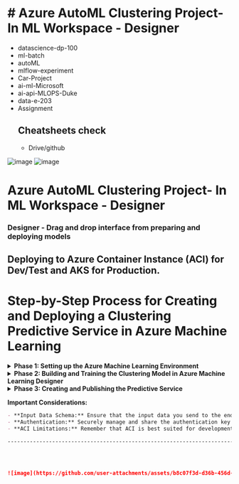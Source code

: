 # # Azure AutoML Clustering Project- In ML Workspace - Designer
* datascience-dp-100
* ml-batch
* autoML
* mlflow-experiment
* Car-Project
* ai-ml-Microsoft
* ai-api-MLOPS-Duke
* data-e-203
* Assignment
  ## Cheatsheets check
  * Drive/github
  
![image](https://github.com/user-attachments/assets/b8c07f3d-d36b-456d-acc2-3fcc294a2b16)
![image](https://github.com/user-attachments/assets/5a4660ee-2987-4ea0-b444-8ee5f5d4d017)

# Azure AutoML Clustering Project- In ML Workspace - Designer
### Designer - Drag and drop interface from preparing and deploying models
## Deploying to Azure Container Instance (ACI) for Dev/Test and AKS for Production.
# Step-by-Step Process for Creating and Deploying a Clustering Predictive Service in Azure Machine Learning

<details>
<summary><b>Phase 1: Setting up the Azure Machine Learning Environment</b></summary>
<br>

1.  **Create a Resource Group:**
    ```markdown
    - In the Azure portal, navigate to "Resource groups."
    - Click "+ Create."
    - Select your subscription.
    - Enter a unique name for your resource group (e.g., `ml-clustering-rg`).
    - Choose a region that supports Azure Machine Learning services (e.g., East US 2, West Europe).
    - Click "Review + create" and then "Create."
    ```

2.  **Create an Azure Machine Learning Workspace:**
    ```markdown
    - In the Azure portal, navigate to "Azure Machine Learning."
    - Click "+ Create."
    - Select your subscription and the resource group you created in the previous step.
    - Enter a unique name for your Azure Machine Learning workspace (e.g., `ml-clustering-ws`).
    - Choose the same region as your resource group.
    - Select a storage account, container registry, and Azure Key Vault (you can let Azure create new ones or select existing ones).
    - Click "Review + create" and then "Create."
    ```

3.  **Create Compute Targets:**
    ```markdown
    - Open your Azure Machine Learning workspace in the Azure portal.
    - Navigate to the "Compute" section (under "Manage").
    - Click "+ New" under "Compute instances" (optional, for interactive development).
        - Select a virtual machine size.
        - Enter a name for your compute instance.
        - Click "Create."
    - Click "+ New" under "Compute clusters" (for scalable training).
        - Enter a name for your compute cluster.
        - Select a virtual machine size and tier.
        - Configure the scale settings (minimum and maximum nodes, idle time before scale down).
        - Click "Create."
    - **For Inference Testing (ACI):** You don't need to explicitly create an ACI compute target beforehand. The Designer will handle this during deployment.
    ```

</details>

<details>
<summary><b>Phase 2: Building and Training the Clustering Model in Azure Machine Learning Designer</b></summary>
<br>

4.  **Create a Dataset:**
    ```markdown
    - In your Azure Machine Learning workspace, navigate to the "Data" section (under "Assets").
    - Click "+ Create."
    - Choose the data source type (e.g., "From local file," "From Azure Blob storage," "**web files- like Github**".).
    - Follow the prompts to select your data file(s) and configure the dataset (e.g., data type, headers).
    - Click "Create."
    - In Explore tab - preview and profile
    - in Consume tab - import to juypter nb - https://www.coursera.org/learn/mlops-aws-azure-duke/lecture/6oqw4/exploring-open-datasets-sdk
    ```

5.  **Create a Pipeline in Azure Machine Learning Designer:**
    ```markdown
    - Navigate to the "Designer" section in your Azure Machine Learning workspace.
    - Click "+ New."
    - Give your pipeline a name (e.g., "clustering-training-pipeline").
    
    ```

6.  **Apply Data Transformations to Cluster Observations:**
    ```markdown
    In the Designer canvas, drag and drop your created dataset, right-click, and visualize output to see a distribution of columns by histograms.
    - Use the search bar to find and add data transformation modules (under "Data Transformation"). Common transformations for clustering might include:
        - "Select Columns in Dataset" to choose relevant features like edit columns **by name**/by rules.
        - "Clean Missing Data" to handle missing values.
        - "Normalize Data" to scale numerical features - edit columns and select the transformation method - **MinMax**, Z-score, Logistic, Tanh, LogNormal.
      - Right click on Normalize Data and visualize before and after experiment
    - Connect the output ports of the dataset to the input ports of the transformation modules, and chain the transformations as needed.
    ```

7.  **Add Training Modules and Apply a Clustering Algorithm:**
    ```markdown
    - Search for and add a clustering algorithm module (under "Machine Learning Algorithms" -> "Clustering"). A common choice is "K-Means Clustering."
    - Connect the output of your last data transformation module to the "Dataset" input of the clustering algorithm.
    - Configure the parameters of the clustering algorithm (e.g., "Number of centroids").
    ```

8.  **Run the Training Pipeline as new Experiment:**
    ```markdown
    - Click "Submit" at the top of the Designer canvas.
    - Choose an experiment name (e.g., "clustering-experiment").
    - Select a compute target you created in Step 3 (Compute cluster is recommended for training).
    - Review the pipeline settings and click "Submit."
    - Monitor the pipeline run in the "Pipelines" section.
    ```

9.  **Evaluate the Clustering Model:**
    ```markdown
    - Once the training pipeline run is complete, navigate to the output of the "K-Means Clustering" module. You might find metrics or visualizations related to the clusters.
    - To explicitly evaluate the model, you can add an "Evaluate Model" module (under "Model Evaluation") to your training pipeline (if applicable for your chosen clustering algorithm and evaluation metrics). Connect the "Trained model" output of the clustering module and the original dataset (with true labels if available for evaluation) to the "Evaluate Model" module.
    ```

</details>

<details>
<summary><b>Phase 3: Creating and Publishing the Predictive Service</b></summary>
<br>

10. **Create an Inference Pipeline:**
    ```markdown
    - Once your training pipeline is complete and you have a trained model, you can create an inference pipeline. There are a few ways to do this in the Designer:
        - **From the Training Pipeline:** Open the completed training pipeline, click "Create inference pipeline" at the top. This will often create a draft inference pipeline with the necessary input and output components.
        - **Create a New Pipeline:** Start a new pipeline in the Designer. Add your trained model (found under "Assets" -> "Models"). Add necessary input components (e.g., "Web Service Input"), any required data transformations (matching those in the training pipeline), the "Score Model" module (connecting the model and input data), and an output component (e.g., "Web Service Output"). For clustering, the "Score Model" module will assign new data points to the learned clusters.
    ```

11. **Deploy the Predictive Service to Azure Container Instance (ACI) for Testing:**
    ```markdown
    - Open your inference pipeline in the Designer.
    - Click "Deploy" at the top.
    - Give your endpoint a name (e.g., "clustering-aci-endpoint").
    - **Select "Azure Container Instance" as the compute target.**
    - Confirm the deployment settings and click "Deploy."
    - Wait for the deployment to complete. You can monitor the status in the "Endpoints" section.
    ```

12. **Test the Deployed Web Service (ACI) using a Notebook:**
    ```markdown
    - **Create a Notebook:** In your Azure Machine Learning workspace, navigate to the "Notebooks" section. Create a new notebook (you can choose a Python kernel).
    - **Get Endpoint and Key:**
        - Navigate to the "Endpoints" section in your Azure Machine Learning workspace.
        - Select your deployed ACI endpoint (e.g., "clustering-aci-endpoint").
        - Go to the "Consume" tab.
        - You will find the **"REST endpoint" URL**. Copy this URL.
        - You will also find the **"Primary key"** or **"Authorization header"**. Copy this key.
    - **Authenticate and Call the Service in the Notebook:**
        ```python
        import requests
        import json

        scoring_uri = "<YOUR_REST_ENDPOINT_URL>"
        api_key = "<YOUR_PRIMARY_KEY>"
        headers = {'Content-Type': 'application/json', 'Authorization': f'Bearer {api_key}'} # For key-based authentication
        # headers = {'Content-Type': 'application/json', 'Ocp-Apim-Subscription-Key': api_key} # Alternative header if required

        # Sample input data (adjust based on your pipeline input)
        input_data = {
            "Inputs": {
                "data": [
                    {"feature1": 2.5, "feature2": 3.1},
                    {"feature1": 1.8, "feature2": 2.9}
                    # Add more data points as needed
                ]
            },
            "GlobalParameters": {}
        }

        input_json = json.dumps(input_data)

        try:
            response = requests.post(scoring_uri, data=input_json, headers=headers)
            response.raise_for_status()  # Raise an exception for bad status codes
            predictions = response.json()
            print("Cluster Predictions:")
            print(predictions)
            # You might find the cluster assignment in a specific part of the JSON response
            # For example, it might be under a "Results" key.
            if "Results" in predictions:
                for result in predictions["Results"]:
                    print(f"Predicted Cluster: {result}")
        except requests.exceptions.RequestException as e:
            print(f"Error calling endpoint: {e}")
            if response is not None:
                print(f"Response status code: {response.status_code}")
                print(f"Response text: {response.text}")
        ```
        ```markdown
        - **Run the Script:** Execute the notebook cells. You should see the predicted cluster assignments for your input data. In your example, you mentioned "cluster 1 is predicted," so you would look for that in the output.
        ```
    ```

12. **Publish the Predictive Service for Application Use (ACI Endpoint):**
    ```markdown
    - The ACI endpoint you deployed in Step 11 is already a published predictive service that client applications can use. You would share the endpoint URL and authentication key with the application developers.
    ```

</details>

**Important Considerations:**

```markdown
- **Input Data Schema:** Ensure that the input data you send to the endpoint in your notebook (and from client applications) matches the expected schema of your inference pipeline.
- **Authentication:** Securely manage and share the authentication key for your endpoint.
- **ACI Limitations:** Remember that ACI is best suited for development and testing or low-traffic production scenarios. For high-scale, production deployments with strict latency and security requirements, consider deploying to Azure Kubernetes Service (AKS) as you initially mentioned. The process for deploying to AKS from the Designer is similar to deploying to ACI, but you would select an AKS cluster as your compute target.

----------------------------------------------------------------------------------------------------------------------------------




![image](https://github.com/user-attachments/assets/b8c07f3d-d36b-456d-acc2-3fcc294a2b16)


